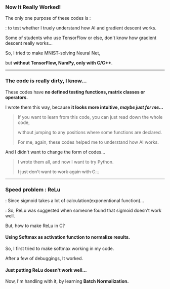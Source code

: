 ### Now It Really Worked!

The only one purpose of these codes is :

: to test whether I truely understand how AI and gradient descent works.

Some of students who use TensorFlow or else, don't know how gradient descent really works...

So, I tried to make MNIST-solving Neural Net,

but **without TensorFlow, NumPy, only with C/C++**.

---

### The code is really dirty, I know...

These codes have **no defined testing functions, matrix classes or operators.**

I wrote them this way, because **it looks more intuitive, *maybe just for me...***

> If you want to learn from this code, you can just read down the whole code,
>
> without jumping to any positions where some functions are declared.
>
> For me, again, these codes helped me to understand how AI works.

And I didn't want to change the form of codes...

> I wrote them all, and now I want to try Python.
>
> ~~I just don't want to work again with C...~~

---

### Speed problem : ReLu

: Since sigmoid takes a lot of calculation(exponentional function)...

: So, ReLu was suggested when someone found that sigmoid doesn't work well.

But, how to make ReLu in C?

#### Using Softmax as activation function to normalize results.

So, I first tried to make softmax working in my code.

After a few of debuggings, It worked.

#### Just putting ReLu doesn't work well...

Now, I'm handling with it, by learning **Batch Normalization.**
